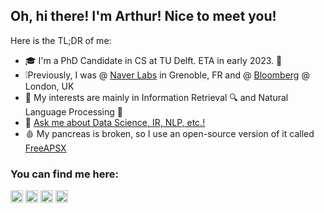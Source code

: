 

## Oh, hi there! I'm Arthur! Nice to meet you!
Here is the TL;DR of me: 
- 🎓 I'm a PhD Candidate in CS at TU Delft. ETA in early 2023. 🤞
- ❕Previously, I was @ [Naver Labs](https://github.com/naver/) in Grenoble, FR and @ [Bloomberg](https://github.com/bloomberg) @ London, UK 
- 🔮 My interests are mainly in Information Retrieval 🔍 and Natural Language Processing 📜
- 💬 [Ask me about Data Science, IR, NLP, etc.!](mailto:arthur@abcamara.com)
- 🩸 My pancreas is broken, so I use an open-source version of it called [FreeAPSX](https://github.com/ivalkou/freeaps)

### You can find me here:
<a href="https://twitter.com/arthurcamara" target="blank"><img align="center" src="https://raw.githubusercontent.com/rahuldkjain/github-profile-readme-generator/master/src/images/icons/Social/twitter.svg" alt="arthurcamara" height="20" /></a>
<a href="https://linkedin.com/in/abcamara" target="blank"><img align="center" src="https://raw.githubusercontent.com/rahuldkjain/github-profile-readme-generator/master/src/images/icons/Social/linked-in-alt.svg" alt="abcamara" height="20" /></a>
<a href="https://scholar.google.com/citations?user=tD2cC3IAAAAJ&hl=en" target="blank"><img align="center" src="https://upload.wikimedia.org/wikipedia/commons/c/c7/Google_Scholar_logo.svg" alt="gscholar" height="20" /></a>
<a href="https://idf.social/web/accounts/89940" target="blank"><img align="center" src="https://upload.wikimedia.org/wikipedia/commons/4/48/Mastodon_Logotype_%28Simple%29.svg" alt="arthur@idf.social" height="20" /></a>

